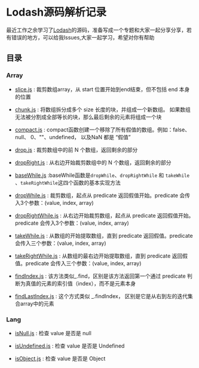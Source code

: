 # Lodash源码解析记录

最近工作之余学习了[Lodash](https://github.com/lodash/lodash)的源码，准备写成一个专题和大家一起分享分享，若有错误的地方，可以给我Issues,大家一起学习，希望对你有帮助

## 目录
### Array

* [slice.js](https://github.com/JILL1231/readLodash/blob/master/Array/slice.js
) : 裁剪数组array，从 start 位置开始到end结束，但不包括 end 本身的位置

* [chunk.js](https://github.com/JILL1231/readLodash/blob/master/Array/chunk.js
) : 将数组拆分成多个 size 长度的块，并组成一个新数组。 如果数组无法被分割成全部等长的块，那么最后剩余的元素将组成一个块

* [compact.js](https://github.com/JILL1231/readLodash/blob/master/Array/compact.js
) : compact函数创建一个移除了所有假值的数组。例如：false、null、 0、""、undefined， 以及NaN 都是 “假值”

* [drop.js](https://github.com/JILL1231/readLodash/blob/master/Array/drop.js
) : 裁剪数组中的前 N 个数组，返回剩余的部分

* [dropRight.js](https://github.com/JILL1231/readLodash/blob/master/Array/dropRight.js
) : 从右边开始裁剪数组中的 N 个数组，返回剩余的部分

* [baseWhile.js](https://github.com/JILL1231/readLodash/blob/master/.internal/baseWhile.js
) :baseWhile函数是`dropWhile`、`dropRightWhile` 和 `takeWhile` 、`takeRightWhile`这四个函数的基本实现方法 

* [dropWhile.js](https://github.com/JILL1231/readLodash/blob/master/Array/dropWhile.js
) : 裁剪数组，起点从 predicate 返回假值开始。predicate 会传入3个参数：(value, index, array)

* [dropRightWhile.js](https://github.com/JILL1231/readLodash/blob/master/Array/dropRightWhile.js
) : 从右边开始裁剪数组，起点从 predicate 返回假值开始。predicate 会传入3个参数：(value, index, array)

* [takeWhile.js](https://github.com/JILL1231/readLodash/blob/master/Array/takeWhile.js
) : 从数组的开始提取数组，直到 predicate 返回假值。predicate 会传入三个参数：(value, index, array)

* [takeRightWhile.js](https://github.com/JILL1231/readLodash/blob/master/Array/takeRightWhile.js
) : 从数组的最右边开始提取数组，直到 predicate 返回假值。predicate 会传入三个参数：(value, index, array)

* [findIndex.js](https://github.com/JILL1231/readLodash/blob/master/Array/findIndex.js
) : 该方法类似_.find，区别是该方法返回第一个通过 predicate 判断为真值的元素的索引值（index），而不是元素本身
    
* [findLastIndex.js](https://github.com/JILL1231/readLodash/blob/master/Array/findLastIndex.js
) : 这个方式类似 _.findIndex， 区别是它是从右到左的迭代集合array中的元素

### Lang

* [isNull.js](https://github.com/JILL1231/readLodash/blob/master/Lang/isNull.js
) : 检查 value 是否是 null

* [isUndefined.js](https://github.com/JILL1231/readLodash/blob/master/Lang/isUndefined.js
) : 检查 value 是否是 Undefined

* [isObject.js](https://github.com/JILL1231/readLodash/blob/master/Lang/isObject.js
) : 检查 value 是否是 Object